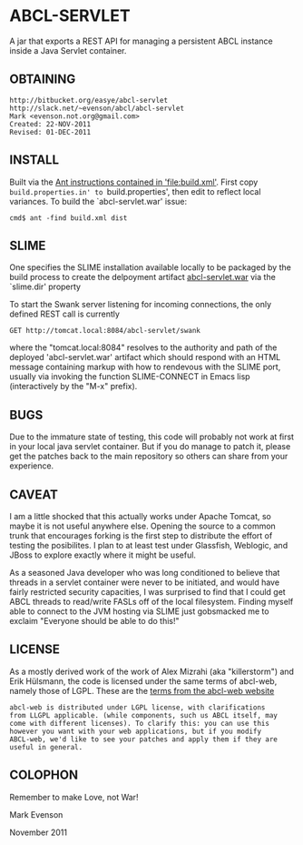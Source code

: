 # ABCL-SERVLET

A jar that exports a REST API for managing a persistent ABCL instance
inside a Java Servlet container.

## OBTAINING

    http://bitbucket.org/easye/abcl-servlet
    http://slack.net/~evenson/abcl/abcl-servlet
    Mark <evenson.not.org@gmail.com>
    Created: 22-NOV-2011
    Revised: 01-DEC-2011

##  INSTALL

Built via the
[Ant instructions contained in 'file:build.xml'](build.xml).  First
copy `build.properties.in' to `build.properties', then edit to reflect
local variances.  To build the `abcl-servlet.war' issue: 

    cmd$ ant -find build.xml dist

##  SLIME

One specifies the SLIME installation available locally to be packaged
by the build process to create the delpoyment artifact
[abcl-servlet.war](dist/abcl-servlet.war) via the `slime.dir' property

To start the Swank server listening for incoming connections, the only
defined REST call is currently
  
    GET http://tomcat.local:8084/abcl-servlet/swank
    
where the "tomcat.local:8084" resolves to the authority and path of
the deployed 'abcl-servlet.war' artifact which should respond with an
HTML message containing markup with how to rendevous with the SLIME
port, usually via invoking the function SLIME-CONNECT in Emacs lisp
(interactively by the "M-x" prefix).


## BUGS

Due to the immature state of testing, this code will probably not work
at first in your local java servlet container.  But if you do manage
to patch it, please get the patches back to the main repository so
others can share from your experience.

## CAVEAT

I am a little shocked that this actually works under Apache Tomcat, so
maybe it is not useful anywhere else.  Opening the source to a common
trunk that encourages forking is the first step to distribute the
effort of testing the posibilites. I plan to at least test under
Glassfish, Weblogic, and JBoss to explore exactly where it might be
useful. 

As a seasoned Java developer who was long conditioned to believe that
threads in a servlet container were never to be initiated, and would
have fairly restricted security capacities, I was surprised to find
that I could get ABCL threads to read/write FASLs off of the local
filesystem.  Finding myself able to connect to the JVM hosting via
SLIME just gobsmacked me to exclaim "Everyone should be able to do
this!"

## LICENSE

As a mostly derived work of the work of Alex Mizrahi (aka
"killerstorm") and Erik Hülsmann, the code is licensed under the same
terms of abcl-web, namely those of LGPL.  These are the
[terms from the abcl-web website](http://abcl-web.sourceforge.net/#License)

    abcl-web is distributed under LGPL license, with clarifications
    from LLGPL applicable. (while components, such us ABCL itself, may
    come with different licenses). To clarify this: you can use this
    however you want with your web applications, but if you modify
    ABCL-web, we'd like to see your patches and apply them if they are
    useful in general.
    
## COLOPHON    

Remember to make Love, not War!
 
Mark Evenson

November 2011

 


